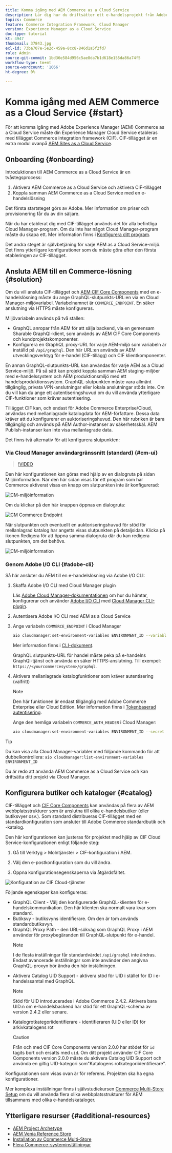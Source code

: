 ```yaml
---
title: Komma igång med AEM Commerce as a Cloud Service
description: Lär dig hur du driftsätter ett e-handelsprojekt från Adobe Experience Manager (AEM) med Adobe Cloud Manager, en CI/CD-pipeline och Venias referensbutik.
topics: Commerce
feature: Commerce Integration Framework, Cloud Manager
version: Experience Manager as a Cloud Service
doc-type: tutorial
kt: 4947
thumbnail: 37843.jpg
exl-id: 73ba707e-5e2d-459a-8cc8-846d1a5f2fd7
role: Admin
source-git-commit: 1bd36e584d956c5ae8da7b1d618e155da86a74f5
workflow-type: tm+mt
source-wordcount: '1066'
ht-degree: 0%

---
```


# Komma igång med AEM Commerce as a Cloud Service {#start}

För att komma igång med Adobe Experience Manager (AEM) Commerce as a Cloud Service måste din Experience Manager Cloud Service etableras med tillägget Commerce integration framework (CIF). CIF-tillägget är en extra modul ovanpå [AEM Sites as a Cloud Service](https://experienceleague.adobe.com/docs/experience-manager-cloud-service/content/sites/home.html).

## Onboarding {#onboarding}

Introduktionen till AEM Commerce as a Cloud Service är en tvåstegsprocess:

1. Aktivera AEM Commerce as a Cloud Service och aktivera CIF-tillägget
2. Koppla samman AEM Commerce as a Cloud Service med en e-handelslösning

Det första startsteget görs av Adobe. Mer information om priser och provisionering får du av din säljare.

När du har etablerat dig med CIF-tillägget används det för alla befintliga Cloud Manager-program. Om du inte har något Cloud Manager-program måste du skapa ett. Mer information finns i [Konfigurera ditt program](https://experienceleague.adobe.com/docs/experience-manager-cloud-manager/content/getting-started/program-setup.html).

Det andra steget är självbetjäning för varje AEM as a Cloud Service-miljö. Det finns ytterligare konfigurationer som du måste göra efter den första etableringen av CIF-tillägget.

## Ansluta AEM till en Commerce-lösning {#solution}

Om du vill ansluta CIF-tillägget och [AEM CIF Core Components](https://github.com/adobe/aem-core-cif-components) med en e-handelslösning måste du ange GraphQL-slutpunkts-URL:en via en Cloud Manager-miljövariabel. Variabelnamnet är `COMMERCE_ENDPOINT`. En säker anslutning via HTTPS måste konfigureras.

Miljövariabeln används på två ställen:

- GraphQL anropar från AEM för att sälja backend, via en gemensam Sharable GraphQl-klient, som används av AEM CIF Core Components och kundprojektskomponenter.
- Konfigurera en GraphQL proxy-URL för varje AEM-miljö som variabeln är inställd på `/api/graphql`. Den här URL:en används av AEM utvecklingsverktyg för e-handel (CIF-tillägg) och CIF klientkomponenter.

En annan GraphQL-slutpunkts-URL kan användas för varje AEM as a Cloud Service-miljö. På så sätt kan projekt koppla samman AEM staging-miljöer med e-handelssystem och AEM produktionsmiljö med ett handelsproduktionssystem. GraphQL-slutpunkten måste vara allmänt tillgänglig, privata VPN-anslutningar eller lokala anslutningar stöds inte. Om du vill kan du ange ett autentiseringshuvud om du vill använda ytterligare CIF-funktioner som kräver autentisering.

Tillägget CIF kan, och endast för Adobe Commerce Enterprise/Cloud, användas med mellanlagrade katalogdata för AEM-författare. Dessa data kräver att du konfigurerar en auktoriseringshuvud. Den här rubriken är bara tillgänglig och används på AEM Author-instanser av säkerhetsskäl. AEM Publish-instanser kan inte visa mellanlagrade data.

Det finns två alternativ för att konfigurera slutpunkten:

### Via Cloud Manager användargränssnitt (standard) {#cm-ui}

>[!VIDEO](https://video.tv.adobe.com/v/37843?quality=12&learn=on)

Den här konfigurationen kan göras med hjälp av en dialogruta på sidan Miljöinformation. När den här sidan visas för ett program som har Commerce aktiverat visas en knapp om slutpunkten inte är konfigurerad:

![CM-miljöinformation](/help/commerce-cloud/assets/commerce-cmui.png)

Om du klickar på den här knappen öppnas en dialogruta:

![CM Commerce Endpoint](/help/commerce-cloud/assets/commerce-cm-endpoint.png)

När slutpunkten och eventuellt en auktoriseringshuvud för stöd för mellanlagrad katalog har angetts visas slutpunkten på detaljsidan. Klicka på ikonen Redigera för att öppna samma dialogruta där du kan redigera slutpunkten, om det behövs.

![CM-miljöinformation](/help/commerce-cloud/assets/commerce-cmui-done.png)

### Genom Adobe I/O CLI  {#adobe-cli}

Så här ansluter du AEM till en e-handelslösning via Adobe I/O CLI:

1. Skaffa Adobe I/O CLI med Cloud Manager plugin

   Läs [Adobe Cloud Manager-dokumentationen](https://experienceleague.adobe.com/docs/experience-manager-cloud-manager/content/introduction.html) om hur du hämtar, konfigurerar och använder [Adobe I/O CLI](https://github.com/adobe/aio-cli) med [Cloud Manager CLI-plugin](https://github.com/adobe/aio-cli-plugin-cloudmanager).

2. Autentisera Adobe I/O CLI med AEM as a Cloud Service

3. Ange variabeln `COMMERCE_ENDPOINT` i Cloud Manager

   ```bash
   aio cloudmanager:set-environment-variables ENVIRONMENT_ID --variable COMMERCE_ENDPOINT "<Magento GraphQL endpoint URL>"
   ```

   Mer information finns i [CLI-dokument](https://github.com/adobe/aio-cli-plugin-cloudmanager#aio-cloudmanagerset-environment-variables-environmentid).

   GraphQL slutpunkts-URL för handel måste peka på e-handelns GraphQl-tjänst och använda en säker HTTPS-anslutning. Till exempel: `https://<yourcommercesystem>/graphql`.

4. Aktivera mellanlagrade katalogfunktioner som kräver autentisering (valfritt)

   >[!NOTE]
   >
   >Den här funktionen är endast tillgänglig med Adobe Commerce Enterprise eller Cloud Edition. Mer information finns i [Tokenbaserad autentisering](https://devdocs.magento.com/guides/v2.4/get-started/authentication/gs-authentication-token.html#integration-tokens).

   Ange den hemliga variabeln `COMMERCE_AUTH_HEADER` i Cloud Manager:

   ```bash
   aio cloudmanager:set-environment-variables ENVIRONMENT_ID --secret COMMERCE_AUTH_HEADER "Authorization: Bearer <Access Token>"
   ```

>[!TIP]
>
>Du kan visa alla Cloud Manager-variabler med följande kommando för att dubbelkontrollera: `aio cloudmanager:list-environment-variables ENVIRONMENT_ID`

Du är redo att använda AEM Commerce as a Cloud Service och kan driftsätta ditt projekt via Cloud Manager.

## Konfigurera butiker och kataloger {#catalog}

CIF-tillägget och [CIF Core Components](https://github.com/adobe/aem-core-cif-components) kan användas på flera av AEM webbplatsstrukturer som är anslutna till olika e-handelsbutiker (eller butiksvyer osv.). Som standard distribueras CIF-tillägget med en standardkonfiguration som ansluter till Adobe Commerce standardbutik och -katalog.

Den här konfigurationen kan justeras för projektet med hjälp av CIF Cloud Service-konfigurationen enligt följande steg:

1. Gå till Verktyg > Molntjänster > CIF-konfiguration i AEM.

2. Välj den e-postkonfiguration som du vill ändra.

3. Öppna konfigurationsegenskaperna via åtgärdsfältet.

![Konfiguration av CIF Cloud-tjänster](/help/commerce-cloud/assets/cif-cloud-service-config.png)

Följande egenskaper kan konfigureras:

- GraphQL Client - Välj den konfigurerade GraphQL-klienten för e-handelskommunikation. Den här klienten ska normalt vara kvar som standard.
- Butiksvy - butiksvyns identifierare. Om den är tom används standardbutiksvyn.
- GraphQL Proxy Path - den URL-sökväg som GraphQL Proxy i AEM använder för proxybegäranden till GraphQL-slutpunkt för e-handel.
  >[!NOTE]
  >
  > I de flesta inställningar får standardvärdet `/api/graphql` inte ändras. Endast avancerade inställningar som inte använder den angivna GraphQL-proxyn bör ändra den här inställningen.
- Aktivera Catalog UID Support - aktivera stöd för UID i stället för ID i e-handelssamtal med GraphQL.
  >[!NOTE]
  >
  > Stöd för UID introducerades i Adobe Commerce 2.4.2. Aktivera bara UID:n om e-handelsbackend har stöd för ett GraphQL-schema av version 2.4.2 eller senare.
- Katalogrotkategoriidentifierare - identifieraren (UID eller ID) för arkivkatalogens rot
  >[!CAUTION]
  >
  > Från och med CIF Core Components version 2.0.0 har stödet för `id` tagits bort och ersatts med `uid`. Om ditt projekt använder CIF Core Components version 2.0.0 måste du aktivera Catalog UID Support och använda en giltig UID-kategori som&quot;Katalogens rotkategoriidentifierare&quot;.

Konfigurationen som visas ovan är för referens. Projekten ska ha egna konfigurationer.

Mer komplexa inställningar finns i självstudiekursen [Commerce Multi-Store Setup](configuring/multi-store-setup.md) om du vill använda flera olika webbplatsstrukturer för AEM tillsammans med olika e-handelskataloger.

## Ytterligare resurser {#additional-resources}

- [AEM Project Archetype](https://github.com/adobe/aem-project-archetype)
- [AEM Venia Reference Store](https://github.com/adobe/aem-cif-guides-venia)
- [Installation av Commerce Multi-Store](configuring/multi-store-setup.md)
- [Flera Commerce-systeminställningar](configuring/multiple-commerce-systems-setup.md)

